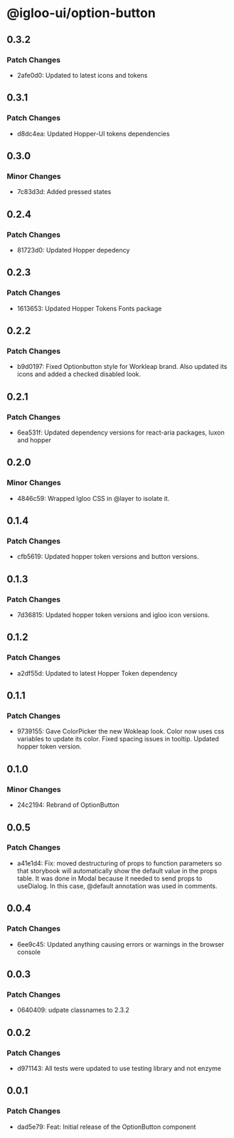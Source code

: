 # @igloo-ui/option-button

## 0.3.2

### Patch Changes

- 2afe0d0: Updated to latest icons and tokens

## 0.3.1

### Patch Changes

- d8dc4ea: Updated Hopper-UI tokens dependencies

## 0.3.0

### Minor Changes

- 7c83d3d: Added pressed states

## 0.2.4

### Patch Changes

- 81723d0: Updated Hopper depedency

## 0.2.3

### Patch Changes

- 1613653: Updated Hopper Tokens Fonts package

## 0.2.2

### Patch Changes

- b9d0197: Fixed Optionbutton style for Workleap brand. Also updated its icons and added a checked disabled look.

## 0.2.1

### Patch Changes

- 6ea531f: Updated dependency versions for react-aria packages, luxon and hopper

## 0.2.0

### Minor Changes

- 4846c59: Wrapped Igloo CSS in @layer to isolate it.

## 0.1.4

### Patch Changes

- cfb5619: Updated hopper token versions and button versions.

## 0.1.3

### Patch Changes

- 7d36815: Updated hopper token versions and igloo icon versions.

## 0.1.2

### Patch Changes

- a2df55d: Updated to latest Hopper Token dependency

## 0.1.1

### Patch Changes

- 9739155: Gave ColorPicker the new Wokleap look. Color now uses css variables to update its color. Fixed spacing issues in tooltip. Updated hopper token version.

## 0.1.0

### Minor Changes

- 24c2194: Rebrand of OptionButton

## 0.0.5

### Patch Changes

- a41e1d4: Fix: moved destructuring of props to function parameters so that storybook will automatically show the default value in the props table. It was done in Modal because it needed to send props to useDialog. In this case, @default annotation was used in comments.

## 0.0.4

### Patch Changes

- 6ee9c45: Updated anything causing errors or warnings in the browser console

## 0.0.3

### Patch Changes

- 0640409: udpate classnames to 2.3.2

## 0.0.2

### Patch Changes

- d971143: All tests were updated to use testing library and not enzyme

## 0.0.1

### Patch Changes

- dad5e79: Feat: Initial release of the OptionButton component
